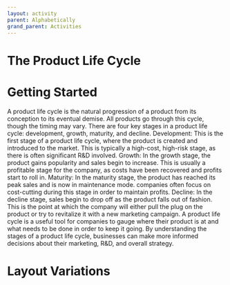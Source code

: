 ```yaml
---
layout: activity
parent: Alphabetically
grand_parent: Activities
---
```


# The Product Life Cycle

# Getting Started

A product life cycle is the natural progression of a product from its conception to its eventual demise. All products go through this cycle, though the timing may vary. There are four key stages in a product life cycle: development, growth, maturity, and decline. Development: This is the first stage of a product life cycle, where the product is created and introduced to the market. This is typically a high-cost, high-risk stage, as there is often significant R&D involved. Growth: In the growth stage, the product gains popularity and sales begin to increase. This is usually a profitable stage for the company, as costs have been recovered and profits start to roll in. Maturity: In the maturity stage, the product has reached its peak sales and is now in maintenance mode. companies often focus on cost-cutting during this stage in order to maintain profits. Decline: In the decline stage, sales begin to drop off as the product falls out of fashion. This is the point at which the company will either pull the plug on the product or try to revitalize it with a new marketing campaign. A product life cycle is a useful tool for companies to gauge where their product is at and what needs to be done in order to keep it going. By understanding the stages of a product life cycle, businesses can make more informed decisions about their marketing, R&D, and overall strategy.

# Layout Variations
